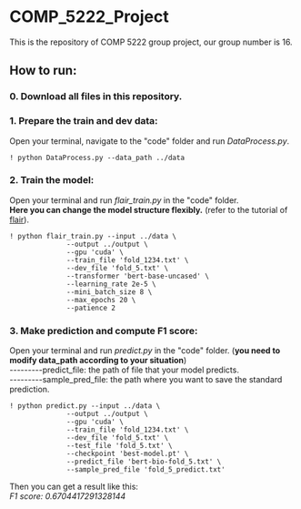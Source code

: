 # COMP_5222_Project
This is the repository of COMP 5222 group project, our group number is 16.

## **How to run:**

### 0. Download all files in this repository.

### 1. Prepare the train and dev data:  
Open your terminal, navigate to the "code" folder and run _DataProcess.py_. 
```
! python DataProcess.py --data_path ../data
```

### 2. Train the model:  
Open your terminal and run _flair_train.py_  in the "code" folder.   
**Here you can change the model structure flexibly.** (refer to the tutorial of [flair](https://github.com/flairNLP/flair)).
```
! python flair_train.py --input ../data \
              --output ../output \
              --gpu 'cuda' \
              --train_file 'fold_1234.txt' \
              --dev_file 'fold_5.txt' \
              --transformer 'bert-base-uncased' \
              --learning_rate 2e-5 \
              --mini_batch_size 8 \
              --max_epochs 20 \
              --patience 2
```

### 3. Make prediction and compute F1 score:
Open your terminal and run _predict.py_ in the "code" folder. (**you need to modify data_path according to your situation**)  
---------predict_file: the path of file that your model predicts.  
---------sample_pred_file: the path where you want to save the standard prediction.
```
! python predict.py --input ../data \
              --output ../output \
              --gpu 'cuda' \
              --train_file 'fold_1234.txt' \
              --dev_file 'fold_5.txt' \
              --test_file 'fold_5.txt' \
              --checkpoint 'best-model.pt' \
              --predict_file 'bert-bio-fold_5.txt' \
              --sample_pred_file 'fold_5_predict.txt'
```
Then you can get a result like this:  
_F1 score:  0.6704417291328144_
